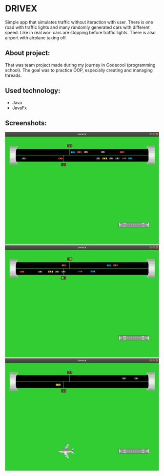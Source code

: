 # DRIVEX

Simple app that simulates traffic without iteraction with user. There is one road with traffic lights and many randomly generated cars with different speed. Like in real worl cars are stopping before traffic lights. There is also airport with airplane taking off.

## About project:
That was team project made during my journey in Codecool (programming school). The goal was to practice OOP, especially creating and managing threads.

## Used technology:
* Java
* JavaFx

## Screenshots:
![alt text](https://github.com/Karolzp/DRIVEX/blob/master/screenshots/Screenshot%201.png)
![alt text](https://github.com/Karolzp/DRIVEX/blob/master/screenshots/Screenshot2.png)
![alt text](https://github.com/Karolzp/DRIVEX/blob/master/screenshots/Screenshot3.png)
